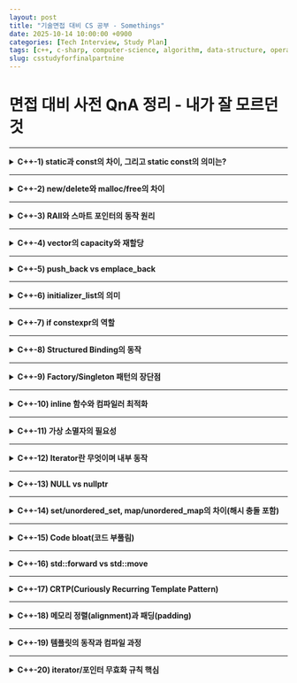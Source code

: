 ```yaml
---
layout: post
title: "기술면접 대비 CS 공부 - Somethings"
date: 2025-10-14 10:00:00 +0900
categories: [Tech Interview, Study Plan]
tags: [c++, c-sharp, computer-science, algorithm, data-structure, operating-system, network, database, design-pattern, unity, unreal]
slug: csstudyforfinalpartnine
---
```


# 면접 대비 사전 QnA 정리 - 내가 잘 모르던 것

---

<details markdown="1">
<summary><strong>C++-1) static과 const의 차이, 그리고 static const의 의미는?</strong></summary>

**핵심 요약**  
`static`은 저장 영역/수명(정적 수명)과 연결되고, `const`는 변경 불가(불변성)를 뜻합니다.  
`static const`는 **프로그램 전체 수명**을 가지며 **수정 불가**인 정적 상수를 만들 때 사용합니다.

**특징 및 상세설명**  
- `static (전역/네임스페이스)` : 내부 링크(translation unit 한정)로 심벌 노출을 제한.  
- `static (함수 내부)` : 첫 호출 시 한 번 초기화, 이후 호출 간 값 유지.  
- `static (클래스 멤버)` : 인스턴스가 아닌 **클래스 차원 공유**. 별도 정의 필요.  
- `const` : 읽기 전용. 포인터/참조의 ‘무엇이 고정되는지’ 주의(`const int*` vs `int* const`).  
- `static const` : 컴파일타임 상수로 사용 가능(특히 정수형/열거형 대체), ODR 규칙에 유의.

**면접식 답변**  
> `static`은 수명과 링크에, `const`는 변경 가능성에 대한 키워드입니다.  
> 둘을 합친 `static const`는 프로그램 전반에서 공유되지만 수정할 수 없는 상수를 정의할 때 유용합니다.  
> 특히 클래스의 `static const int`는 헤더에 선언하고 소스에서 정의해 ODR 문제를 피합니다.

</details>

---

<details markdown="1">
<summary><strong>C++-2) new/delete와 malloc/free의 차이</strong></summary>

**핵심 요약**  
`new/delete`는 **생성자/소멸자 호출**과 **타입 안전성**을 보장하고,  
`malloc/free`는 **바이트 단위 메모리 할당/해제**만 수행합니다.

**특징 및 상세설명**  
- `new` : 타입 크기 계산 + 메모리 할당 + 생성자 호출, 실패 시 예외(`std::bad_alloc`).  
- `delete` : 소멸자 호출 + 메모리 해제. 배열은 `delete[]`.  
- `malloc/free` : 생성자/소멸자 호출 없음, 실패 시 `nullptr` 반환.  
- 혼용 금지 : `new` ↔ `free`, `malloc` ↔ `delete`는 UB.  
- 배치 new(placement new) : 이미 확보된 버퍼에서 객체 구성 가능.

**면접식 답변**  
> 객체 수명 관리가 필요한 C++에서는 `new/delete`가 맞고, C 스타일 버퍼가 필요하면 `malloc/free`를 씁니다.  
> 생성자/소멸자 호출이 필요한 타입에는 반드시 `new/delete`를 사용해야 합니다.

</details>

---

<details markdown="1">
<summary><strong>C++-3) RAII와 스마트 포인터의 동작 원리</strong></summary>

**핵심 요약**  
RAII는 **자원은 객체의 수명에 묶는다**는 규칙이고, 스마트 포인터는 이를 구현한 **자원 소유 래퍼**입니다.

**특징 및 상세설명**  
- 블록(스코프) 종료 시 소멸자가 호출되며 자원 해제.  
- `std::unique_ptr` : 단일 소유, 이동만 허용.  
- `std::shared_ptr` : 참조 카운팅 기반 공동 소유. `std::weak_ptr`은 순환참조 방지.  
- 예외 안전성 : 소멸자가 예외 없이 자원 정리 → 리소스 누수 방지.

**면접식 답변**  
> 파일 핸들, 메모리, 뮤텍스 같은 자원을 객체 수명에 연결해 자동 정리하는 패턴이 RAII입니다.  
> 실무에선 원칙적으로 생 포인터 대신 `unique_ptr`/`shared_ptr`로 소유권을 명시합니다.

</details>

---

<details markdown="1">
<summary><strong>C++-4) vector의 capacity와 재할당</strong></summary>

**핵심 요약**  
`size`는 사용 중 원소 수, `capacity`는 재할당 없이 담을 수 있는 최대치입니다.  
용량 초과 삽입 시 **더 큰 버퍼로 이동**하며 **기존 포인터/참조가 무효화**됩니다.

**특징 및 상세설명**  
- 재할당 시 보통 1.5~2배 성장(구현 의존).  
- `reserve(n)`으로 재할당 횟수/무효화를 줄임.  
- `shrink_to_fit()`은 비구속적(non-binding) 힌트.

**면접식 답변**  
> 반복 삽입 전 예상 크기만큼 `reserve`하면 성능과 안정성이 좋아집니다.  
> 재할당 후 iterator/포인터가 무효화됨을 항상 염두에 둬야 합니다.

</details>

---

<details markdown="1">
<summary><strong>C++-5) push_back vs emplace_back</strong></summary>

**핵심 요약**  
`push_back`은 **이미 만들어진 객체**를 복사/이동해서 넣고,  
`emplace_back`은 **컨테이너 내부에서 직접 생성**합니다.

**특징 및 상세설명**  
- 복사/이동 비용 절감 가능(특히 비가벼운 타입).  
- 단, 모든 경우에 `emplace_back`이 빠른 건 아님(완벽 전달/생성자 오버로드 주의).  

**면접식 답변**  
> 생성 비용이 큰 타입은 `emplace_back(args...)`가 유리합니다.  
> 단순 POD나 이미 RVO가 잘 되는 경우 성능 차는 미미할 수 있습니다.

</details>

---

<details markdown="1">
<summary><strong>C++-6) initializer_list의 의미</strong></summary>

**핵심 요약**  
중괄호 `{}` 초기화를 **타입 안전**하게 전달하기 위한 **가벼운 뷰 타입**입니다.

**특징 및 상세설명**  
- `std::initializer_list<T>`는 요소 복사본의 포인터+크기 보유(읽기 전용).  
- 오버로드 모호성: `initializer_list`가 있으면 그 오버로드가 우선될 수 있음.

**면접식 답변**  
> 컨테이너 생성 시 `{1,2,3}` 같은 문법을 지원하고, 함수 인자로 리스트 리터럴을 자연스럽게 받을 수 있습니다.

</details>

---

<details markdown="1">
<summary><strong>C++-7) if constexpr의 역할</strong></summary>

**핵심 요약**  
컴파일타임 조건 분기로, **거짓 분기 코드는 아예 인스턴스화되지 않음** → SFINAE 대체/간소화.

**특징 및 상세설명**  
- 템플릿 메타프로그래밍 가독성 향상.  
- 잘못된 분기 구문이라도 인스턴스화되지 않으면 오류 없음.

**면접식 답변**  
> 타입 특성에 따라 컴파일 시 코드를 선택해 성능과 가독성을 동시에 확보합니다.

</details>

---

<details markdown="1">
<summary><strong>C++-8) Structured Binding의 동작</strong></summary>

**핵심 요약**  
튜플/배열/구조체를 **분해(binding)** 해서 여러 변수로 동시에 초기화합니다.

**특징 및 상세설명**  
- `auto [x,y] = pair;`  
- 참조 여부는 좌변 선언으로 제어(`auto& [x,y]`).  
- 비공개 멤버 구조체는 분해 불가(분해 요구 사항 충족 필요).

**면접식 답변**  
> 반환값이 많은 함수에서 간결하게 다룰 수 있어 코드 가독성이 크게 좋아집니다.

</details>

---

<details markdown="1">
<summary><strong>C++-9) Factory/Singleton 패턴의 장단점</strong></summary>

**핵심 요약**  
Factory는 생성 책임을 캡슐화, Singleton은 전역적 유일 인스턴스 보장.

**특징 및 상세설명**  
- Factory 장점: 결합도↓, 테스트 용이, 생성 로직 중앙화.  
- Factory 단점: 클래스 수 증가, 과설계 위험.  
- Singleton 장점: 유일성, 접근 용이.  
- Singleton 단점: 전역 상태/숨은 의존성, 테스트 어려움, 생명주기 관리 문제.

**면접식 답변**  
> 생성 복잡성은 Factory로 분리하고, Singleton은 정말 **전역적 유일성**이 필요할 때만 신중히 사용합니다.

</details>

---

<details markdown="1">
<summary><strong>C++-10) inline 함수와 컴파일러 최적화</strong></summary>

**핵심 요약**  
`inline` 키워드는 **ODR(한 정의 규칙) 보조** 의미가 커졌고,  
인라인 여부 결정은 **컴파일러 최적화**가 주도합니다.

**특징 및 상세설명**  
- 강제 인라인이 아님(힌트).  
- 작은/자주 호출/간단한 함수는 최적화 단계에서 자동 인라인 가능.  
- 헤더 정의 허용을 위한 `inline`(ODR) 사용 빈번.

**면접식 답변**  
> 성능 튜닝은 프로파일링으로 판단하고, 인라인 여부는 컴파일러에 맡기는 것이 현대 C++의 기본 접근입니다.

</details>

---

<details markdown="1">
<summary><strong>C++-11) 가상 소멸자의 필요성</strong></summary>

**핵심 요약**  
기반 클래스 포인터로 **다형적 삭제** 시 소멸자를 가상으로 해야 **리소스 누수를 방지**합니다.

**특징 및 상세설명**  
- `Base* p = new Derived; delete p;`에서 `~Base()`가 가상이 아니면 `~Derived()` 미호출.  
- 인터페이스 역할 클래스는 **반드시 가상 소멸자**.

**면접식 답변**  
> 다형성 계층의 루트는 가상 소멸자를 넣는 것이 안전한 규칙입니다.

</details>

---

<details markdown="1">
<summary><strong>C++-12) Iterator란 무엇이며 내부 동작</strong></summary>

**핵심 요약**  
이터레이터는 컨테이너 요소에 대한 **포인터 유사 추상화**입니다.

**특징 및 상세설명**  
- 카테고리: 입력/출력/전진/양방향/임의접근.  
- 컨테이너 변경 시 무효화 규칙 다름(vector 재할당 등).  
- `begin()/end()`로 범위 기반 for 지원.

**면접식 답변**  
> 포인터처럼 보이지만 컨테이너 구현에 독립적이어서 일반화 알고리즘을 가능하게 합니다.

</details>

---

<details markdown="1">
<summary><strong>C++-13) NULL vs nullptr</strong></summary>

**핵심 요약**  
`nullptr`는 **타입이 있는 null 포인터 상수**(std::nullptr_t), 오버로드 해석이 안전합니다.

**특징 및 상세설명**  
- `NULL`은 구현에 따라 `0` 정의 → 정수 오버로드로 잘못 분해 가능.  
- `nullptr` 사용이 현대 C++의 표준.

**면접식 답변**  
> 모호성 제거와 타입 안전성을 위해 항상 `nullptr`을 사용합니다.

</details>

---

<details markdown="1">
<summary><strong>C++-14) set/unordered_set, map/unordered_map의 차이(해시 충돌 포함)</strong></summary>

**핵심 요약**  
`set/map`은 **정렬 트리(RB-Tree)**, `unordered_*`는 **해시 버킷** 기반.

**특징 및 상세설명**  
- 시간복잡도: 트리 O(logN), 해시 평균 O(1) / 최악 O(N).  
- 해시 충돌 처리: 체이닝(버킷에 리스트/노드), 로드팩터 관리, 리해싱.  
- 순서 보장: 트리는 정렬 순서, 해시는 순서 없음.

**면접식 답변**  
> 탐색 빈도가 높고 정렬이 불필요하면 `unordered_*`, 정렬 순회/범위 질의가 필요하면 `set/map`이 유리합니다.

</details>

---

<details markdown="1">
<summary><strong>C++-15) Code bloat(코드 부풀림)</strong></summary>

**핵심 요약**  
템플릿과 인라인 남용 등으로 **바이너리 크기와 I-캐시 압박**이 커지는 현상입니다.

**특징 및 상세설명**  
- 원인: 과도한 템플릿 인스턴스화, 인라인, 중복 코드 생성.  
- 대책: Pimpl, 템플릿 분리/재사용, 링크 타임 최적화(LTO), 가상 호출로 중복 축소.

**면접식 답변**  
> 핫패스가 아니면 인라인을 아끼고, 공통 로직을 템플릿-매개변수화로 중복 없이 설계합니다.

</details>

---

<details markdown="1">
<summary><strong>C++-16) std::forward vs std::move</strong></summary>

**핵심 요약**  
`std::move`는 **무조건 rvalue 캐스팅**,  
`std::forward<T>`는 **전달받은 값 범주를 보존**하는 조건부 캐스팅입니다.

**특징 및 상세설명**  
- 완벽 전달(perfect forwarding) : 템플릿 매개변수 `T&&`와 `forward<T>`의 조합.  
- `move` 남용 시 유효성 상실 주의.

**면접식 답변**  
> “내가 받았던 그 값 범주 그대로” 넘기려면 `forward`, 강제로 이동 의미를 주려면 `move`를 씁니다.

</details>

---

<details markdown="1">
<summary><strong>C++-17) CRTP(Curiously Recurring Template Pattern)</strong></summary>

**핵심 요약**  
파생 클래스가 **자기 자신을 템플릿 인자로 기반 클래스에 전달**하는 패턴으로,  
정적 다형성과 믹스인 구현에 사용됩니다.

**특징 및 상세설명**  
- 가상 호출 없이 파생 타입별 최적화/바인딩.  
- 정책 기반 설계(policy-based design)에 유용.

**면접식 답변**  
> 런타임 오버헤드 없이 다형적 확장을 구현할 때 CRTP를 고려합니다.

</details>

---

<details markdown="1">
<summary><strong>C++-18) 메모리 정렬(alignment)과 패딩(padding)</strong></summary>

**핵심 요약**  
정렬은 타입이 요구하는 **주소 배치 제약**, 패딩은 이를 맞추기 위해 삽입되는 **채움 바이트**입니다.

**특징 및 상세설명**  
- 멤버 선언 순서에 따라 구조체 크기/패딩이 달라짐.  
- `alignas`, `alignof`로 제어 가능.  
- 잘못된 정렬 접근은 성능 저하/하드웨어 예외 가능.

**면접식 답변**  
> 큰 정렬 요구 멤버를 앞에 배치해 패딩을 최소화하고, SIMD 타입은 `alignas`로 정렬을 맞춥니다.

</details>

---

<details markdown="1">
<summary><strong>C++-19) 템플릿의 동작과 컴파일 과정</strong></summary>

**핵심 요약**  
템플릿은 **인스턴스화 시점**에 코드가 생성되며, ODR/가시성 규칙에 민감합니다.

**특징 및 상세설명**  
- 선언/정의는 보통 헤더에 둬야 함(가시성 필요).  
- 인스턴스화 시점의 종속 이름/오버로드 해결.  
- 링크 단계에서 동일 인스턴스 병합(LTO와 상호작용).

**면접식 답변**  
> 템플릿은 “코드 생성기”라서 헤더에 구현을 두고, 종속 이름 규칙과 인스턴스화 타이밍을 이해해야 빌드 오류를 줄일 수 있습니다.

</details>

---

<details markdown="1">
<summary><strong>C++-20) iterator/포인터 무효화 규칙 핵심</strong></summary>

**핵심 요약**  
컨테이너 변경(재할당/삭제) 시 **기존 참조가 무효**가 될 수 있습니다.

**특징 및 상세설명**  
- `vector` : 재할당/삽입/삭제로 광범위 무효화.  
- `list` : 노드 기반 → 다른 요소에 영향 적음.  
- `unordered_*` : 리해시 시 이터레이터 무효화, 참조는 유지(구현 의존 항목 확인).

**면접식 답변**  
> 성능 최적화보다 먼저 **무효화 규칙**을 안전하게 지키는 게 크래시/UB를 막는 최우선입니다.
</details>
